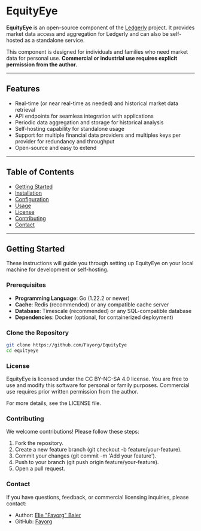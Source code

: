 # EquityEye

**EquityEye** is an open-source component of the [Ledgerly](https://github.com/fayorg/ledgerly) project. It provides market data access and aggregation for Ledgerly and can also be self-hosted as a standalone service.

This component is designed for individuals and families who need market data for personal use. **Commercial or industrial use requires explicit permission from the author.**

---

## Features

- Real-time (or near real-time as needed) and historical market data retrieval
- API endpoints for seamless integration with applications
- Periodic data aggregation and storage for historical analysis
- Self-hosting capability for standalone usage
- Support for multiple financial data providers and multiples keys per provider for redundancy and throughput
- Open-source and easy to extend

---

## Table of Contents

- [Getting Started](#getting-started)
- [Installation](#installation)
- [Configuration](#configuration)
- [Usage](#usage)
- [License](#license)
- [Contributing](#contributing)
- [Contact](#contact)

---

## Getting Started

These instructions will guide you through setting up EquityEye on your local machine for development or self-hosting.

### Prerequisites

- **Programming Language**: Go (1.22.2 or newer)
- **Cache**: Redis (recommended) or any compatible cache server
- **Database**: Timescale (recommended) or any SQL-compatible database
- **Dependencies**: Docker (optional, for containerized deployment)

### Clone the Repository

```bash
git clone https://github.com/Fayorg/EquityEye
cd equityeye
```

### License

EquityEye is licensed under the CC BY-NC-SA 4.0 license.
You are free to use and modify this software for personal or family purposes. Commercial use requires prior written permission from the author.

For more details, see the LICENSE file.

### Contributing

We welcome contributions! Please follow these steps:

1. Fork the repository.
2. Create a new feature branch (git checkout -b feature/your-feature).
3. Commit your changes (git commit -m 'Add your feature').
4. Push to your branch (git push origin feature/your-feature).
5. Open a pull request.

### Contact

If you have questions, feedback, or commercial licensing inquiries, please contact:

- Author: [Elie "Fayorg" Baier](mailto:elie.baier@epfl.ch)
- GitHub: [Fayorg](https://github.com/fayorg)